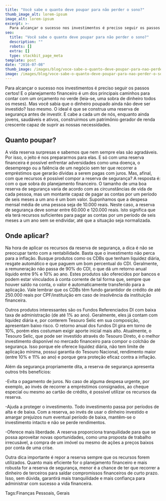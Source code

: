 ```yaml
---
title: "Você sabe o quanto deve poupar para não perder o sono?"
thumb_image_alt: lorem-ipsum
image_alt: lorem-ipsum
excerpt: >-
  Para alcançar o sucesso nos investimentos é preciso seguir os passos certos! E o planejamento financeiro é um dos principais caminhos para contar com um orçamento no verde (leia-se, uma sobra de dinheiro todos os meses). Mas você sabia que o dinheiro poupado ainda não deve ser investido? Isso mesmo. O ideal é que se construa uma reserva de segurança antes de investir. E cabe a cada um de nós, enquanto ainda jovens, saudáveis e ativos, construirmos um patrimônio gerador de renda crescente capaz de suprir as nossas necessidades.
seo:
  title: "Você sabe o quanto deve poupar para não perder o sono?"
  description: ""
  robots: []
  extra: []
  type: stackbit_page_meta
template: post
date: "2016-07-08"
thumb_image: /images/blog/voce-sabe-o-quanto-deve-poupar-para-nao-perder-o-sono.jpg
image: /images/blog/voce-sabe-o-quanto-deve-poupar-para-nao-perder-o-sono.jpg
---
```


Para alcançar o sucesso nos investimentos é preciso seguir os passos certos! E o planejamento financeiro é um dos principais caminhos para contar com um orçamento no verde (leia-se, uma sobra de dinheiro todos os meses). Mas você sabia que o dinheiro poupado ainda não deve ser investido? Isso mesmo. O ideal é que se construa uma reserva de segurança antes de investir. E cabe a cada um de nós, enquanto ainda jovens, saudáveis e ativos, construirmos um patrimônio gerador de renda crescente capaz de suprir as nossas necessidades.

## Quanto poupar?

A vida reserva surpresas e sabemos que nem sempre elas são agradáveis. Por isso, o jeito é nos prepararmos para elas. E só com uma reserva financeira é possível enfrentar adversidades como uma doença, o desemprego ou a falência de um negócio sem ter que recorrer a empréstimos que gerarão dívidas a serem pagas com juros. Mas, afinal, com que recursos é possível compor a reserva de segurança? A resposta é: com o que sobra do planejamento financeiro. O tamanho de uma boa reserva de segurança varia de acordo com as circunstâncias de vida de cada pessoa, mas um montante capaz de pagar as contas por um período de seis meses a um ano é um bom valor. Suponhamos que a despesa mensal média de uma pessoa seja de 10.000 reais. Neste caso, a reserva de segurança deve somar entre 60.000 e 120.000 reais. Isto significa que ela terá recursos suficientes para pagar as contas por um período de seis meses a um ano sem se endividar, até que a situação seja normalizada.

## Onde aplicar?

Na hora de aplicar os recursos da reserva de segurança, a dica é não se preocupar tanto com a rentabilidade. Basta que o investimento não perca para a inflação. Busque produtos como os CDBs que tenham liquidez diária, resgate automático e que paguem um bom percentual do CDI. Geralmente, a remuneração não passa de 90% do CDI, o que dá um retorno anual líquido entre 9% e 10% ao ano. Estes produtos são oferecidos por bancos e podem estar vinculados à conta corrente de tal forma que, sempre que houver saldo na conta, o valor é automaticamente transferido para a aplicação. Vale lembrar que os CDBs têm fundo garantidor de crédito de até 250.000 reais por CPF/instituição em caso de insolvência da instituição financeira.

Outros produtos interessantes são os Fundos Referenciados DI com baixa taxa de administração (de até 1% ao ano). Geralmente, eles já contam com liquidez diária e, por conterem Tesouro Selic em sua composição, apresentam baixo risco. O retorno anual dos fundos DI gira em torno de 10%, porém eles costumam exigir aporte inicial mais alto. Atualmente, o Tesouro Selic, que pode ser investido através do Tesouro Direto, é o melhor investimento disponível no mercado financeiro para compor o colchão de segurança. Isso porque ele oferece liquidez diária, não tem limite de aplicação mínima, possui garantia do Tesouro Nacional, rendimento maior (entre 10% e 11% ao ano) e porque gera proteção eficaz contra a inflação.

Além da segurança propriamente dita, a reserva de segurança apresenta outros três benefícios:

-Evita o pagamento de juros. No caso de alguma despesa urgente, por exemplo, ao invés de recorrer a empréstimos consignados, ao cheque especial ou mesmo ao cartão de crédito, é possível utilizar os recursos da reserva.

-Ajuda a proteger o investimento. Todo investimento passa por períodos de alta e de baixa. Com a reserva, ao invés de usar o dinheiro investido e amargar prejuízos num eventual período de baixa, mantêm-se o investimento intacto e não se perde rendimentos.

-Oferece mais liberdade. A reserva proporciona tranquilidade para que se possa aproveitar novas oportunidades, como uma proposta de trabalho irrecusável, a compra de um imóvel ou mesmo de ações a preços baixos por conta de uma crise.

Outra dica importante é repor a reserva sempre que os recursos forem utilizados. Quanto mais eficiente for o planejamento financeiro e mais robusta for a reserva de segurança, menor é a chance de ter que recorrer a dinheiro de terceiros para saldar compromissos financeiros de curto prazo. Isso, sem dúvida, garantirá mais tranquilidade e mais confiança para administrar com sucesso a vida financeira.

Tags:Finanças Pessoais, Gerais
